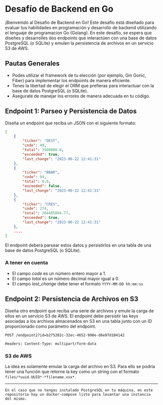 # Desafío de Backend en Go

¡Bienvenido al Desafío de Backend en Go! Este desafío está diseñado para evaluar tus habilidades en programación y desarrollo de backend utilizando el lenguaje de programacion Go (Golang).
En este desafío, se espera que diseñes y desarrolles dos endpoints que interactúen con una base de datos PostgreSQL (o SQLite) y emulen la persistencia de archivos en un servicio S3 de AWS.

## Pautas Generales

- Podes utilizar el framework de tu elección (por ejemplo, Gin Gonic, Fiber) para implementar los endpoints de manera eficiente.
- Tenes la libertad de elegir el ORM que prefieras para interactuar con la base de datos PostgreSQL (o SQLite).
- Asegurate de manejar los errores de manera adecuada en tu código.

## Endpoint 1: Parseo y Persistencia de Datos

Diseña un endpoint que reciba un JSON con el siguiente formato:

```json
[
    {
        "ticker": "OEST",
        "code": 49,
        "total": 3500000.0,
        "exceeded": true,
        "last_change": "2023-06-22 12:41:31"
    },
    {
        "ticker": "BBAR",
        "code": 94,
        "total": 0.0,
        "exceeded": false,
        "last_change": "2023-06-22 12:41:31"
    },
    {
        "ticker": "CRES",
        "code": 274,
        "total": 264485884.77,
        "exceeded": true,
        "last_change": "2023-06-22 12:41:31"
    },
    ....
]
```

El endpoint deberá parsear estos datos y persistirlos en una tabla de una base de datos PostgreSQL (o SQLite).

### A tener en cuenta

- El campo _code_ es un número entero mayor a 1.
- El campo _total_ es un número decimal mayor igual a 0.
- El campo _last_change_ debe tener el formato `YYYY-MM-DD hh:mm:ss`

## Endpoint 2: Persistencia de Archivos en S3

Diseña otro endpoint que reciba una serie de archivos y emule la carga de ellos en un servicio S3 de AWS. El endpoint debe persistir las keys asociadas a los archivos almacenados en S3 en una tabla junto con un ID proporcionado como parámetro del endpoint.

```
POST /endpoint2?id=b275202c-32ec-4652-998e-d6e97d104142

Headers: Content-Type: multipart/form-data
```

### S3 de AWS

La idea es solamente emular la carga del archivo en S3. Para ello se podría tener una función que retorne la key como un string con el formato `files/*uuid.UUID*-*filename.xxx*`.

---

```
En el caso que no tengas instalado PostgreSQL en tu máquina, en este repositorio hay un docker-compose listo para levantar una instancia del mismo.
```

